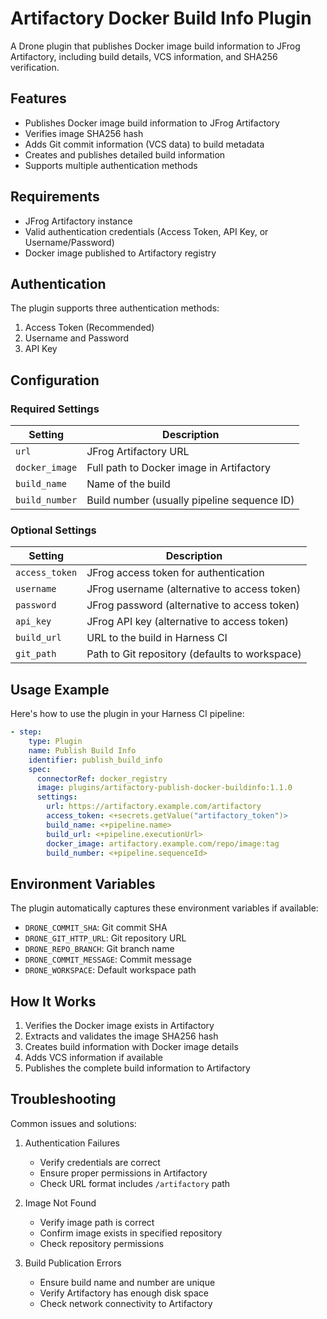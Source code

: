 # Artifactory Docker Build Info Plugin

A Drone plugin that publishes Docker image build information to JFrog Artifactory, including build details, VCS information, and SHA256 verification.

## Features

- Publishes Docker image build information to JFrog Artifactory
- Verifies image SHA256 hash
- Adds Git commit information (VCS data) to build metadata
- Creates and publishes detailed build information
- Supports multiple authentication methods

## Requirements

- JFrog Artifactory instance
- Valid authentication credentials (Access Token, API Key, or Username/Password)
- Docker image published to Artifactory registry

## Authentication

The plugin supports three authentication methods:

1. Access Token (Recommended)
2. Username and Password
3. API Key

## Configuration

### Required Settings

| Setting | Description |
|---------|-------------|
| `url` | JFrog Artifactory URL |
| `docker_image` | Full path to Docker image in Artifactory |
| `build_name` | Name of the build |
| `build_number` | Build number (usually pipeline sequence ID) |

### Optional Settings

| Setting | Description |
|---------|-------------|
| `access_token` | JFrog access token for authentication |
| `username` | JFrog username (alternative to access token) |
| `password` | JFrog password (alternative to access token) |
| `api_key` | JFrog API key (alternative to access token) |
| `build_url` | URL to the build in Harness CI |
| `git_path` | Path to Git repository (defaults to workspace) |

## Usage Example

Here's how to use the plugin in your Harness CI pipeline:

```yaml
- step:
    type: Plugin
    name: Publish Build Info
    identifier: publish_build_info
    spec:
      connectorRef: docker_registry
      image: plugins/artifactory-publish-docker-buildinfo:1.1.0
      settings:
        url: https://artifactory.example.com/artifactory
        access_token: <+secrets.getValue("artifactory_token")>
        build_name: <+pipeline.name>
        build_url: <+pipeline.executionUrl>
        docker_image: artifactory.example.com/repo/image:tag
        build_number: <+pipeline.sequenceId>
```

## Environment Variables

The plugin automatically captures these environment variables if available:

- `DRONE_COMMIT_SHA`: Git commit SHA
- `DRONE_GIT_HTTP_URL`: Git repository URL
- `DRONE_REPO_BRANCH`: Git branch name
- `DRONE_COMMIT_MESSAGE`: Commit message
- `DRONE_WORKSPACE`: Default workspace path

## How It Works

1. Verifies the Docker image exists in Artifactory
2. Extracts and validates the image SHA256 hash
3. Creates build information with Docker image details
4. Adds VCS information if available
5. Publishes the complete build information to Artifactory

## Troubleshooting

Common issues and solutions:

1. Authentication Failures
   - Verify credentials are correct
   - Ensure proper permissions in Artifactory
   - Check URL format includes `/artifactory` path

2. Image Not Found
   - Verify image path is correct
   - Confirm image exists in specified repository
   - Check repository permissions

3. Build Publication Errors
   - Ensure build name and number are unique
   - Verify Artifactory has enough disk space
   - Check network connectivity to Artifactory
